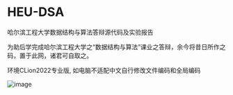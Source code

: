 # HEU-DSA
哈尔滨工程大学数据结构与算法答辩源代码及实验报告

为助后学完成哈尔滨工程大学之“数据结构与算法”课业之答辩，余今将昔日所作之码，置于此网，诸君可自取之。

环境CLion2022专业版, 如电脑不适配中文自行修改文件编码和全局编码

![image](https://github.com/user-attachments/assets/8d06a463-e3c9-4772-97b2-f4b200486e00)


